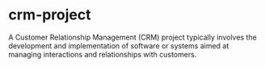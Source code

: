 # crm-project
A Customer Relationship Management (CRM) project typically involves the development and implementation of software or systems aimed at managing interactions and relationships with customers.
